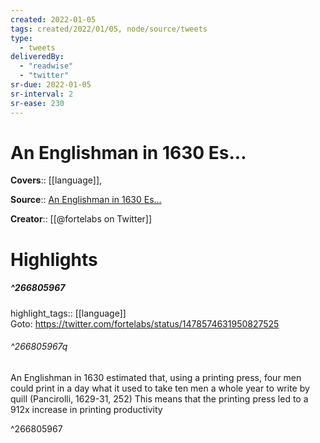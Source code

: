 ```yaml
---
created: 2022-01-05
tags: created/2022/01/05, node/source/tweets
type: 
  - tweets
deliveredBy: 
  - "readwise"
  - "twitter"
sr-due: 2022-01-05
sr-interval: 2
sr-ease: 230
---
```

# An Englishman in 1630 Es...

**Covers**:: [[language]], 

**Source**:: [An Englishman in 1630 Es...](https://twitter.com/fortelabs/status/1478574631950827525)

**Creator**:: [[@fortelabs on Twitter]]

# Highlights
##### ^266805967

highlight_tags:: [[language]]   
Goto: https://twitter.com/fortelabs/status/1478574631950827525  

###### ^266805967q

An Englishman in 1630 estimated that, using a printing press, four men could print in a day what it used to take ten men a whole year to write by quill (Pancirolli, 1629-31, 252)
This means that the printing press led to a 912x increase in printing productivity 

^266805967

